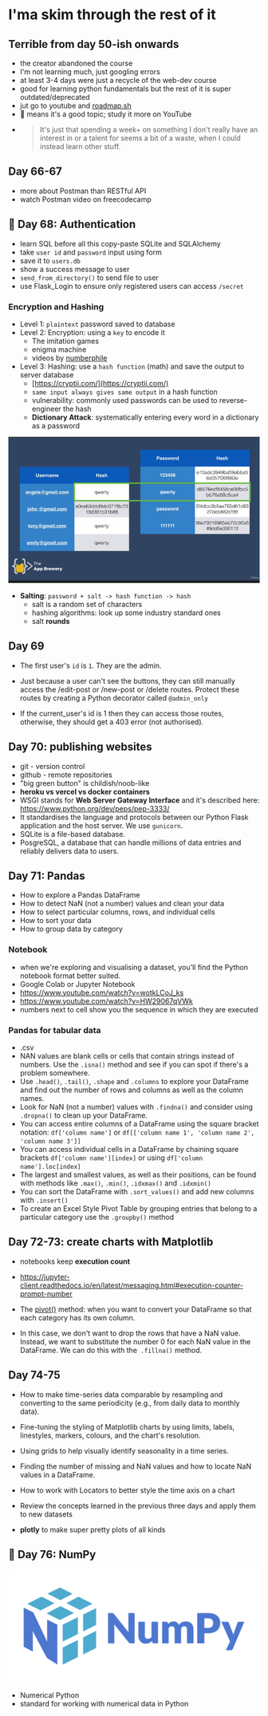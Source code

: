 # I'ma skim through the rest of it
## Terrible from day 50-ish onwards
- the creator abandoned the course
- I'm not learning much, just googling errors
- at least 3-4 days were just a recycle of the web-dev course
- good for learning python fundamentals but the rest of it is super outdated/deprecated
- jut go to youtube and [roadmap.sh](roadmap.sh)
- :dizzy: means it's a good topic; study it more on YouTube
- > It's just that spending a week+ on something I don't really have an interest in or a talent for seems a bit of a waste, when I could instead learn other stuff.

## Day 66-67
- more about Postman than RESTful API
- watch Postman video on freecodecamp

## :dizzy: Day 68: Authentication

- learn SQL before all this copy-paste SQLite and SQLAlchemy
- take `user id` and `password` input using form
- save it to `users.db`
- show a success message to user
- `send_from_directory()` to send file to user
- use Flask_Login to ensure only registered users can access `/secret`

### Encryption and Hashing

- Level 1: `plaintext` password saved to database
- Level 2: Encryption: using a `key` to encode it
    - The imitation games
    - enigma machine
    - videos by [numberphile](https://www.youtube.com/watch?v=G2_Q9FoD-oQ&ab_channel=Numberphile)
- Level 3: Hashing: use a `hash function` (math) and save the output to server database
    - [https://cryptii.com/](https://cryptii.com/)
    - `same input always gives same output` in a hash function
    - vulnerability: commonly used passwords can be used to reverse-engineer the hash
    - **Dictionary Attack**: systematically entering every word in a dictionary as a password

![image-20230102205001090](README-assets/image-20230102205001090.png)

- **Salting**: `password + salt -> hash function -> hash`
  - salt is a random set of characters
  - hashing algorithms: look up some industry standard ones
  - salt **rounds**

## Day 69

- The first user's `id` is `1`. They are the admin.

- Just because a user can't see the buttons, they can still manually  access the /edit-post or /new-post or /delete routes. Protect these  routes by creating a Python decorator called `@admin_only`

- If the current_user's id is 1 then they can access those routes, otherwise, they should get a 403 error (not authorised).

## Day 70: publishing websites

- git - version control
- github - remote repositories
- "big green button" is childish/noob-like
- **heroku vs vercel vs docker containers**
- WSGI stands for **Web Server Gateway Interface** and it's described here: https://www.python.org/dev/peps/pep-3333/
- It standardises the language and protocols between our Python Flask application and the host server. We use `gunicorn`.
- SQLite is a file-based database.
- PosgreSQL, a database that can handle millions of data entries and reliably delivers data to users.

## Day 71: Pandas

- How to explore a Pandas DataFrame
- How to detect NaN (not a number) values and clean your data
- How to select particular columns, rows, and individual cells
- How to sort your data
- How to group data by category

### Notebook

- when we're exploring and visualising a dataset, you'll find the Python notebook format better suited.
- Google Colab or Jupyter Notebook
- https://www.youtube.com/watch?v=wotkLCoJ_ks
- https://www.youtube.com/watch?v=HW29067qVWk
- numbers next to cell show you the sequence in which they are executed

### Pandas for tabular data

- .csv
- NAN values are blank cells or cells that contain strings instead of numbers. Use the `.isna()` method and see if you can spot if there's a problem somewhere. 
- Use `.head()`, `.tail()`, `.shape` and `.columns` to explore your DataFrame and find out the number of rows and columns as well as the column names. 
- Look for NaN (not a number) values with `.findna()` and consider using `.dropna()` to clean up your DataFrame. 
- You can access entire columns of a DataFrame using the square bracket notation: `df['column name']` or `df[['column name 1', 'column name 2', 'column name 3']]`
- You can access individual cells in a DataFrame by chaining square brackets `df['column name'][index]` or using `df['column name'].loc[index]`
- The largest and smallest values, as well as their positions, can be found with methods like `.max()`, `.min()`, `.idxmax()` and `.idxmin()`
- You can sort the DataFrame with `.sort_values()` and add new columns with `.insert()`
- To create an Excel Style Pivot Table by grouping entries that belong to a particular category use the `.groupby()` method

## Day 72-73: create charts with Matplotlib

- notebooks keep **execution count**
- https://jupyter-client.readthedocs.io/en/latest/messaging.html#execution-counter-prompt-number
- The [pivot()](https://pandas.pydata.org/pandas-docs/stable/reference/api/pandas.DataFrame.pivot.html) method: when you want to convert your DataFrame so that each category has its own column.

- In this case, we don't want to drop the rows that have a NaN value.  Instead, we want to substitute the number 0 for each NaN value in the  DataFrame. We can do this with the` .fillna()` method.

## Day 74-75

- How to make time-series data comparable by resampling and  converting to the same periodicity (e.g., from daily data to monthly  data). 
- Fine-tuning the styling of Matplotlib charts by using limits, labels, linestyles, markers, colours, and the chart's resolution.
- Using grids to help visually identify seasonality in a time series.
- Finding the number of missing and NaN values and how to locate NaN values in a DataFrame. 
- How to work with Locators to better style the time axis on a chart 
- Review the concepts learned in the previous three days and apply them to new datasets

- **plotly** to make super pretty plots of all kinds

## :dizzy: Day 76: NumPy

![img](README-assets/2020-10-12_10-09-26-7787e15311eec7748b7ef1aa01140549.png)

- Numerical Python
- standard for working with numerical data in Python
